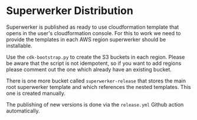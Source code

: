 # Superwerker Distribution

Superwerker is published as ready to use cloudformation template that opens in the user's cloudformation console.
For this to work we need to provide the templates in each AWS region superwerker should be installable.

Use the `cdk-bootstrap.py` to create the S3 buckets in each region. Please be aware that the script is not idempotent, so if you want to add regions please comment out the one which already have an existing bucket.

There is one more bucket called `superwerker-release` that stores the main root superwerker template and which references the nested templates. This one is created manually.

The publishing of new versions is done via the `release.yml` Github action automatically.